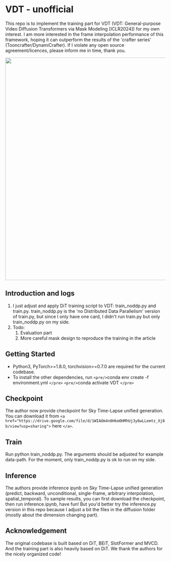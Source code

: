 # VDT - unofficial

This repo is to implement the training part for VDT (VDT: General-purpose Video Diffusion Transformers via Mask Modeling [ICLR2024]) for my own interest. I am more interested in the frame interpolation performance of this framework, hoping it can outperform the results of the 'crafter series' (Tooncrafter/DynamiCrafter). If I violate any open source agreement/licences, please inform me in time, thank you.

<img src="VDT.png" width="700">

## Introduction and logs

1. I just adjust and apply DiT training script to VDT: train_noddp.py and train.py. train_noddp.py is the 'no Distributed Data Parallelism' version of train.py, but since I only have one card, I didn't run train.py but only train_noddp.py on my side.
2. Todo:
   1. Evaluation part
   2. More careful mask design to reproduce the training in the article

## Getting Started

- Python3, PyTorch>=1.8.0, torchvision>=0.7.0 are required for the current codebase.
- To install the other dependencies, run
  `<pre/>`conda env create -f environment.yml `</pre>`
  `<pre/>`conda activate VDT `</pre>`

## Checkpoint

The author now provide checkpoint for Sky Time-Lapse unified generation. You can download it from  `<a href="https://drive.google.com/file/d/1WIAOm4n0HkmOHMhUj3y6wLLemtz_Xj8b/view?usp=sharing">` here `</a>`.

## Train

Run python train_noddp.py. The arguments should be adjusted for example data-path. For the moment, only train_noddp.py is ok to run on my side.

## Inference

The authors provide inference ipynb on Sky Time-Lapse unified generation (predict, backward, unconditional, single-frame, arbitrary interpolation, spatial_temporal). To sample results, you can first download the checkpoint, then run inference.ipynb, have fun! But you'd better try the inference.py version in this repo because I adjust a bit the files in the diffusion folder (mostly about the dimension changing part).

## Acknowledgement

The original codebase is built based on DiT, BEiT, SlotFormer and MVCD. And the training part is also heavily based on DiT. We thank the authors for the nicely organized code!
